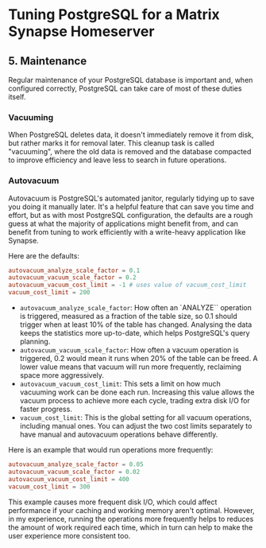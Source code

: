 # Tuning PostgreSQL for a Matrix Synapse Homeserver

## 5. Maintenance

Regular maintenance of your PostgreSQL database is important and, when configured correctly, PostgreSQL can take care of most of these duties itself.

### Vacuuming

When PostgreSQL deletes data, it doesn't immediately remove it from disk, but rather marks it for removal later. This cleanup task is called "vacuuming", where the old data is removed and the database compacted to improve efficiency and leave less to search in future operations.

### Autovacuum

Autovacuum is PostgreSQL's automated janitor, regularly tidying up to save you doing it manually later. It's a helpful feature that can save you time and effort, but as with most PostgreSQL configuration, the defaults are a rough guess at what the majority of applications might benefit from, and can benefit from tuning to work efficiently with a write-heavy application like Synapse.

Here are the defaults:

```ini,icon=.devicon-postgresql-plain,filepath=postgresql.conf
autovacuum_analyze_scale_factor = 0.1
autovacuum_vacuum_scale_factor = 0.2
autovacuum_vacuum_cost_limit = -1 # uses value of vacuum_cost_limit
vacuum_cost_limit = 200
```

- `autovacuum_analyze_scale_factor`: How often an `ANALYZE`` operation is triggered, measured as a fraction of the table size, so 0.1 should trigger when at least 10% of the table has changed. Analysing the data keeps the statistics more up-to-date, which helps PostgreSQL's query planning.
- `autovacuum_vacuum_scale_factor`: How often a vacuum operation is triggered, 0.2 would mean it runs when 20% of the table can be freed. A lower value means that vacuum will run more frequently, reclaiming space more aggressively.
- `autovacuum_vacuum_cost_limit`: This sets a limit on how much vacuuming work can be done each run. Increasing this value allows the vacuum process to achieve more each cycle, trading extra disk I/O for faster progress.
- `vacuum_cost_limit`: This is the global setting for all vacuum operations, including manual ones. You can adjust the two cost limits separately to have manual and autovacuum operations behave differently.

Here is an example that would run operations more frequently:

```ini,icon=.devicon-postgresql-plain,filepath=postgresql.conf
autovacuum_analyze_scale_factor = 0.05
autovacuum_vacuum_scale_factor = 0.02
autovacuum_vacuum_cost_limit = 400
vacuum_cost_limit = 300
```

This example causes more frequent disk I/O, which could affect performance if your caching and working memory aren't optimal. However, in my experience, running the operations more frequently helps to reduces the amount of work required each time, which in turn can help to make the user experience more consistent too.
